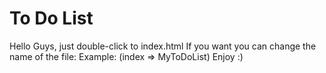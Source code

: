# To Do List


Hello Guys, just double-click to index.html
If you want you can change the name of the file:  Example: (index => MyToDoList)
Enjoy :)
